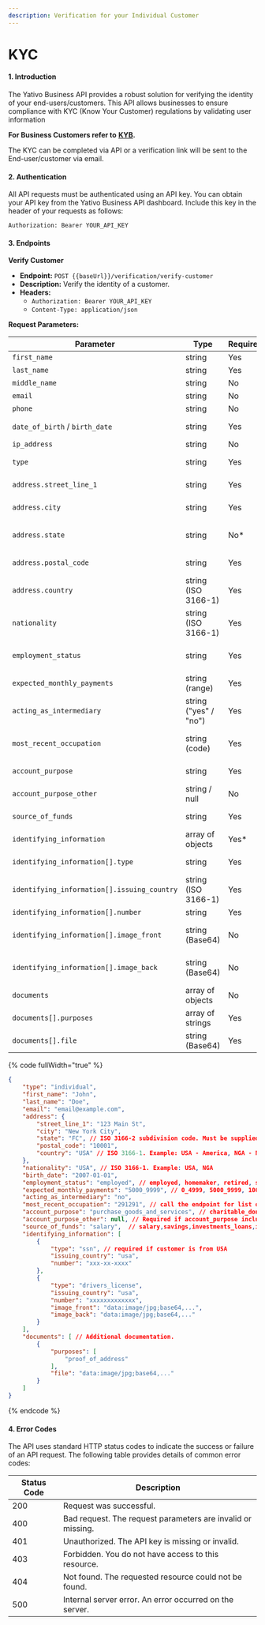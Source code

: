```yaml
---
description: Verification for your Individual Customer
---
```


# KYC

#### 1. Introduction

The Yativo Business API provides a robust solution for verifying the identity of your end-users/customers. This API allows businesses to ensure compliance with KYC (Know Your Customer) regulations by validating user information

**For Business Customers refer to** [**KYB**](kyb.md)**.**

The KYC can be completed via API or a verification link will be sent to the End-user/customer via email.

#### 2. Authentication

All API requests must be authenticated using an API key. You can obtain your API key from the Yativo Business API dashboard. Include this key in the header of your requests as follows:

```
Authorization: Bearer YOUR_API_KEY
```

#### 3. Endpoints

**Verify Customer**

* **Endpoint:** `POST {{baseUrl}}/verification/verify-customer`
* **Description:** Verify the identity of a customer.
* **Headers:**
  * `Authorization: Bearer YOUR_API_KEY`
  * `Content-Type: application/json`

**Request Parameters:**

<table data-full-width="true"><thead><tr><th>Parameter</th><th>Type</th><th>Required</th><th>Description</th></tr></thead><tbody><tr><td><code>first_name</code></td><td>string</td><td>Yes</td><td>The customer's first name.</td></tr><tr><td><code>last_name</code></td><td>string</td><td>Yes</td><td>The customer's last name.</td></tr><tr><td><code>middle_name</code></td><td>string</td><td>No</td><td>The customer's middle name.</td></tr><tr><td><code>email</code></td><td>string</td><td>No</td><td>The customer's email address.</td></tr><tr><td><code>phone</code></td><td>string</td><td>No</td><td>The customer's phone number.</td></tr><tr><td><code>date_of_birth</code> / <code>birth_date</code></td><td>string</td><td>Yes</td><td>The customer's date of birth (YYYY-MM-DD).</td></tr><tr><td><code>ip_address</code></td><td>string</td><td>No</td><td>The customer's IP address.</td></tr><tr><td><code>type</code></td><td>string</td><td>Yes</td><td>The type of customer (e.g., "individual").</td></tr><tr><td><code>address.street_line_1</code></td><td>string</td><td>Yes</td><td>The first line of the customer's address.</td></tr><tr><td><code>address.city</code></td><td>string</td><td>Yes</td><td>The city of the customer's address.</td></tr><tr><td><code>address.state</code></td><td>string</td><td>No*</td><td>The state/province (ISO 3166-2 code). Required if the country has subdivisions.</td></tr><tr><td><code>address.postal_code</code></td><td>string</td><td>Yes</td><td>The postal/ZIP code of the customer's address.</td></tr><tr><td><code>address.country</code></td><td>string (ISO 3166-1)</td><td>Yes</td><td>The country code (e.g., "USA" for America, "NGA" for Nigeria).</td></tr><tr><td><code>nationality</code></td><td>string (ISO 3166-1)</td><td>Yes</td><td>The customer's nationality (e.g., "USA", "NGA").</td></tr><tr><td><code>employment_status</code></td><td>string</td><td>Yes</td><td>The customer's employment status (e.g., "employed", "self_employed", "unemployed").</td></tr><tr><td><code>expected_monthly_payments</code></td><td>string (range)</td><td>Yes</td><td>Expected monthly payments (e.g., "5000_9999").</td></tr><tr><td><code>acting_as_intermediary</code></td><td>string ("yes" / "no")</td><td>Yes</td><td>Whether the customer is acting as an intermediary.</td></tr><tr><td><code>most_recent_occupation</code></td><td>string (code)</td><td>Yes</td><td>The customer's most recent occupation (use an API endpoint for supported codes).</td></tr><tr><td><code>account_purpose</code></td><td>string</td><td>Yes</td><td>The purpose of the account (e.g., "purchase_goods_and_services").</td></tr><tr><td><code>account_purpose_other</code></td><td>string / null</td><td>No</td><td>Required if <code>account_purpose</code> includes "other".</td></tr><tr><td><code>source_of_funds</code></td><td>string</td><td>Yes</td><td>Source of funds (e.g., "salary", "savings", "investments_loans").</td></tr><tr><td><code>identifying_information</code></td><td>array of objects</td><td>Yes*</td><td>Required if customer is from the USA. Contains identity details.</td></tr><tr><td><code>identifying_information[].type</code></td><td>string</td><td>Yes</td><td>The type of identification (e.g., "ssn", "drivers_license").</td></tr><tr><td><code>identifying_information[].issuing_country</code></td><td>string (ISO 3166-1)</td><td>Yes</td><td>The issuing country for the ID.</td></tr><tr><td><code>identifying_information[].number</code></td><td>string</td><td>Yes</td><td>The identification number.</td></tr><tr><td><code>identifying_information[].image_front</code></td><td>string (Base64)</td><td>No</td><td>Base64-encoded image of the front of the document (if applicable).</td></tr><tr><td><code>identifying_information[].image_back</code></td><td>string (Base64)</td><td>No</td><td>Base64-encoded image of the back of the document (if applicable).</td></tr><tr><td><code>documents</code></td><td>array of objects</td><td>No</td><td>Additional documentation provided.</td></tr><tr><td><code>documents[].purposes</code></td><td>array of strings</td><td>Yes</td><td>The purpose of the document (e.g., "proof_of_address").</td></tr><tr><td><code>documents[].file</code></td><td>string (Base64)</td><td>Yes</td><td>Base64-encoded document file.</td></tr></tbody></table>

{% code fullWidth="true" %}
```json
{
    "type": "individual",
    "first_name": "John",
    "last_name": "Doe",
    "email": "email@example.com",
    "address": {
        "street_line_1": "123 Main St",
        "city": "New York City",
        "state": "FC", // ISO 3166-2 subdivision code. Must be supplied if the country has subdivisions.
        "postal_code": "10001",
        "country": "USA" // ISO 3166-1. Example: USA - America, NGA - Nigeria
    },
    "nationality": "USA", // ISO 3166-1. Example: USA, NGA
    "birth_date": "2007-01-01",
    "employment_status": "employed", // employed, homemaker, retired, self_employed, student, unemployed
    "expected_monthly_payments": "5000_9999", // 0_4999, 5000_9999, 10000_49999, 50000_plus
    "acting_as_intermediary": "no",
    "most_recent_occupation": "291291", // call the endpoint for list of supported codes
    "account_purpose": "purchase_goods_and_services", // charitable_donations, investment_purposes, other, payments_to_friends_or_family_abroad, personal_or_living_expenses, protect_wealth, purchase_goods_and_services, receive_payment_for_freelancing, receive_salary, ecommerce_retail_payments, investment_purposes
    "account_purpose_other": null, // Required if account_purpose includes other.
    "source_of_funds": "salary",  // salary,savings,investments_loans,inheritance,sale_of_assets_real_estate,pension_retirement,gifts,government_benefits,gambling_proceeds,someone_elses_funds,company_funds,amazon_ecommerce_reseller
    "identifying_information": [
        {
            "type": "ssn", // required if customer is from USA
            "issuing_country": "usa",
            "number": "xxx-xx-xxxx"
        },
        {
            "type": "drivers_license",
            "issuing_country": "usa",
            "number": "xxxxxxxxxxxxx",
            "image_front": "data:image/jpg;base64,...",
            "image_back": "data:image/jpg;base64,..."
        }
    ],
    "documents": [ // Additional documentation.
        {
            "purposes": [
                "proof_of_address"
            ],
            "file": "data:image/jpg;base64,..."
        }
    ]
}
```
{% endcode %}

#### 4. Error Codes

The API uses standard HTTP status codes to indicate the success or failure of an API request. The following table provides details of common error codes:

| Status Code | Description                                                 |
| ----------- | ----------------------------------------------------------- |
| 200         | Request was successful.                                     |
| 400         | Bad request. The request parameters are invalid or missing. |
| 401         | Unauthorized. The API key is missing or invalid.            |
| 403         | Forbidden. You do not have access to this resource.         |
| 404         | Not found. The requested resource could not be found.       |
| 500         | Internal server error. An error occurred on the server.     |



